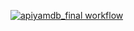 [![apiyamdb_final workflow](https://github.com/kr0shkaen0t/yamdb_final/actions/workflows/yamdb_workflow.yml/badge.svg)](https://github.com/kr0shkaen0t/yamdb_final/actions/workflows/yamdb_workflow.yml)
